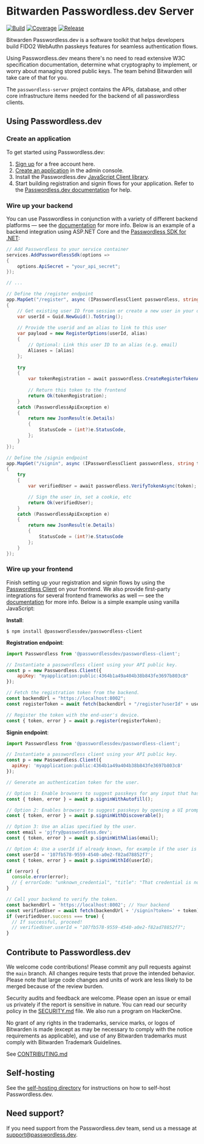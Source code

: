 # Bitwarden Passwordless.dev Server

[![Build](https://img.shields.io/github/actions/workflow/status/bitwarden/passwordless-server/main.yml?branch=main)](https://github.com/bitwarden/passwordless-server/actions)
[![Coverage](https://img.shields.io/codecov/c/github/bitwarden/passwordless-server/main)](https://codecov.io/gh/bitwarden/passwordless-server)
[![Release](https://img.shields.io/github/release/bitwarden/passwordless-server.svg)](https://github.com/bitwarden/passwordless-server/releases)

Bitwarden Passwordless.dev is a software toolkit that helps developers build FIDO2 WebAuthn passkeys features for seamless authentication flows.

Using Passwordless.dev means there's no need to read extensive W3C specification documentation, determine what cryptography to implement, or worry about managing stored public keys. The team behind Bitwarden will take care of that for you.

The `passwordless-server` project contains the APIs, database, and other core infrastructure items needed for the backend of all passwordless clients.

## Using Passwordless.dev

### Create an application

To get started using Passwordless.dev:

1. [Sign up](https://admin.passwordless.dev/signup/) for a free account here.
2. [Create an application](https://docs.passwordless.dev/guide/get-started.html#create-an-application) in the admin console.
3. Install the Passwordless.dev [JavaScript Client library](https://github.com/passwordless/passwordless-client-js).
4. Start building registration and signin flows for your application. Refer to the [Passwordless.dev documentation](https://docs.passwordless.dev) for help.

### Wire up your backend

You can use Passwordless in conjunction with a variety of different backend platforms — see the [documentation](https://docs.passwordless.dev/guide/backend) for more info. Below is an example of a backend integration using ASP.NET Core and the [Passwordless SDK for .NET](https://github.com/bitwarden/passwordless-dotnet):

```csharp
// Add Passwordless to your service container
services.AddPasswordlessSdk(options =>
{
    options.ApiSecret = "your_api_secret";
});

// ...

// Define the /register endpoint
app.MapGet("/register", async (IPasswordlessClient passwordless, string alias) =>
{
    // Get existing user ID from session or create a new user in your database
    var userId = Guid.NewGuid().ToString();
    
    // Provide the userid and an alias to link to this user
    var payload = new RegisterOptions(userId, alias)
    {
        // Optional: Link this user ID to an alias (e.g. email)
        Aliases = [alias]
    };
    
    try
    {
        var tokenRegistration = await passwordless.CreateRegisterTokenAsync(payload);
    
        // Return this token to the frontend
        return Ok(tokenRegistration);
    }
    catch (PasswordlessApiException e)
    {
        return new JsonResult(e.Details)
        {
            StatusCode = (int?)e.StatusCode,
        };
    }
});

// Define the /signin endpoint
app.MapGet("/signin", async (IPasswordlessClient passwordless, string token) =>
{
    try
    {
        var verifiedUser = await passwordless.VerifyTokenAsync(token);

        // Sign the user in, set a cookie, etc
        return Ok(verifiedUser);
    }
    catch (PasswordlessApiException e)
    {
        return new JsonResult(e.Details)
        {
            StatusCode = (int?)e.StatusCode
        };
    }
});
```

### Wire up your frontend

Finish setting up your registration and signin flows by using the [Passwordless Client](https://github.com/bitwarden/passwordless-client-js) on your frontend. We also provide first-party integrations for several frontend frameworks as well — see the [documentation](https://docs.passwordless.dev/guide/frontend) for more info. Below is a simple example using vanilla JavaScript:

**Install**:

```console
$ npm install @passwordlessdev/passwordless-client
```

**Registration endpoint**:

```js
import Passwordless from '@passwordlessdev/passwordless-client';

// Instantiate a passwordless client using your API public key.
const p = new Passwordless.Client({
    apiKey: "myapplication:public:4364b1a49a404b38b843fe3697b803c8"
});

// Fetch the registration token from the backend.
const backendUrl = "https://localhost:8002";
const registerToken = await fetch(backendUrl + "/register?userId" + userId).then(r => r.json());

// Register the token with the end-user's device.
const { token, error } = await p.register(registerToken);
```

**Signin endpoint**:

```js
import Passwordless from '@passwordlessdev/passwordless-client';

// Instantiate a passwordless client using your API public key.
const p = new Passwordless.Client({
  apiKey: 'myapplication:public:4364b1a49a404b38b843fe3697b803c8'
});

// Generate an authentication token for the user.

// Option 1: Enable browsers to suggest passkeys for any input that has autofill="webauthn" (only works with discoverable passkeys).
const { token, error } = await p.signinWithAutofill();

// Option 2: Enables browsers to suggest passkeys by opening a UI prompt (only works with discoverable passkeys).
const { token, error } = await p.signinWithDiscoverable();

// Option 3: Use an alias specified by the user.
const email = 'pjfry@passwordless.dev';
const { token, error } = await p.signinWithAlias(email);

// Option 4: Use a userId if already known, for example if the user is re-authenticating.
const userId = '107fb578-9559-4540-a0e2-f82ad78852f7';
const { token, error } = await p.signinWithId(userId);

if (error) {
  console.error(error);
  // { errorCode: "unknown_credential", "title": "That credential is not registered with this website", "details": "..."}
}

// Call your backend to verify the token.
const backendUrl = 'https://localhost:8002'; // Your backend
const verifiedUser = await fetch(backendUrl + '/signin?token=' + token).then((r) => r.json());
if (verifiedUser.success === true) {
  // If successful, proceed!
  // verifiedUser.userId = "107fb578-9559-4540-a0e2-f82ad78852f7";
}
```

## Contribute to Passwordless.dev

We welcome code contributions! Please commit any pull requests against the `main` branch. All changes require tests that prove the intended behavior. Please note that large code changes and units of work are less likely to be merged because of the review burden. 

Security audits and feedback are welcome. Please open an issue or email us privately if the report is sensitive in nature. You can read our security policy in the [SECURITY.md](SECURITY.md) file. We also run a program on HackerOne.

No grant of any rights in the trademarks, service marks, or logos of Bitwarden is made (except as may be necessary to comply with the notice requirements as applicable), and use of any Bitwarden trademarks must comply with Bitwarden Trademark Guidelines.

See [CONTRIBUTING.md](CONTRIBUTING.md)

## Self-hosting

See the [self-hosting directory](self-host) for instructions on how to self-host Passwordless.dev.

## Need support?

If you need support from the Passwordless.dev team, send us a message at support@passwordless.dev.
